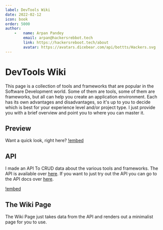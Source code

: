 ```yaml
---
label: DevTools Wiki
date: 2022-02-12
icon: book
order: 5000
author:
    -   name: Arpan Pandey
        email: arpan@hackersrebbot.tech
        link: https://hackersreboot.tech/about
        avatar: https://avatars.dicebear.com/api/bottts/Hackers.svg
---
```


# DevTools Wiki
This page is a collection of tools and frameworks that are popular in the Software Development world. Some of them are tools, some of them are frameworks, but all can help you create an application environment. Each has its own advantages and disadvantages, so it's up to you to decide which is best for your experience level and/or project type. I just provide you with a brief overview and point you to where you can master it.

## Preview
Want a quick look, right here?
[!embed](https://devarmyknife.hackersreboot.tech/toolsWiki)

## API
I made an API To CRUD data about the various tools and frameworks. The API is available over [here](https://devwiki.deta.dev/). If you want to just try out the API you can go to the API docs over [here](https://devwiki.deta.dev/redoc).

[!embed](https://devwiki.deta.dev/redoc)

## The Wiki Page
The Wiki Page just takes data from the API and renders out a minimalist page for you to use.